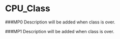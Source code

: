 # CPU_Class
###MP0
Description will be added when class is over. 

###MP1
Description will be added when class is over. 
